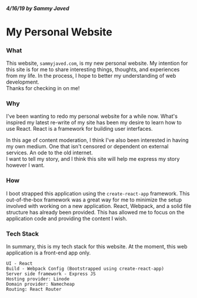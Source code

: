 ##### 4/16/19 by Sammy Javed

# My Personal Website

### What
This website, `sammyjaved.com`, is my new personal website.
My intention for this site is for me to share interesting things, thoughts, and experiences from my life.
In the process, I hope to better my understanding of web development.  
Thanks for checking in on me!    

### Why 
I've been wanting to redo my personal website for a while now.
What's inspired my latest re-write of my site has been my desire to learn how to use React.
React is a framework for building user interfaces. 

In this age of content moderation, I think I've also been interested in having my own medium.
One that isn't censored or dependent on external services.
An ode to the old internet.  
I want to tell my story, and I think this site will help me express my story however I want.  

### How 

I boot strapped this application using the `create-react-app` framework.
This out-of-the-box framework was a great way for me to minimize the setup
involved with working on a new application.  React, Webpack, and a solid file
structure has already been provided.  This has allowed me to focus on the
application code and providing the content I wish.  

### Tech Stack
In summary, this is my tech stack for this website.
At the moment, this web application is a front-end app only.

    UI - React
    Build - Webpack Config (Bootstrapped using create-react-app) 
    Server side framework - Express JS 
    Hosting provider: Linode 
    Domain provider: Namecheap
    Routing: React Router
    
